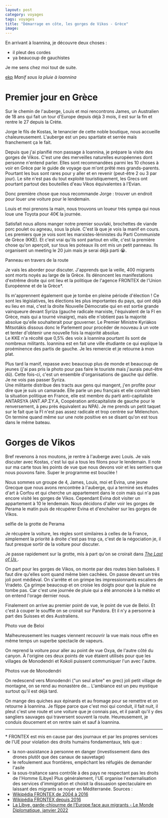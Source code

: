 ```yaml
---
layout: post 
category: voyages
tags: voyages
title: "Démarrage en côte, les gorges de Vikos - Grèce" 
image: 
---
```


En arrivant à Ioannina, je découvre deux choses : 
- il pleut des cordes
- ya beaucoup de gauchistes 

Je me sens chez moi tout de suite. 

[ekp](https://i.ibb.co/st5hWHt/IMG-20230615-201652-ywrsp-OA22-B.jpg)
_Manif sous la pluie à Ioannina_

<!--more-->

# Premier jour en Grèce

Sur le chemin de l'auberge, Louis et moi rencontrons James, un Australien de 18 ans qui fait un tour d'Europe depuis déjà 3 mois, il est sur la fin et rentre le 27 depuis la Crète. 

Jorge le fils de Kostas, le tenancier de cette noble boutique, nous accueille chaleureusement. 
L'auberge est un peu spartiate et serrée mais franchement ça le fait. 

Depuis que j'ai planifié mon passage à Ioannina, je prépare la visite des gorges de Vikos. C'est une des merveilles naturelles européennes dont personne n'entend parler. Elles sont recommandées parmi les 10 choses à voir en Grèce par le guide de voyage que m'ont prêté mes grands-parents. 
Pourtant les bus sont rares pour y aller et en revenir (peut-être 2 ou 3 par jour).
Le site n'est pas du tout exploité touristiquement, les Grecs ont pourtant partout des bouteilles d'eau Vikos équivalentes à l'Evian. 

Donc première chose que nous recommande Jorge : trouver un endroit pour louer une voiture pour le lendemain. 

Louis et moi prenons la main, nous trouvons un loueur très sympa qui nous loue une Toyota pour 40€ la journée.

Satisfait nous allons manger notre premier souvlaki, brochettes de viande porc poulet ou agneau, sous la pluie. C'est là que je vois la manif en cours. Les premiers que je vois sont les marxistes-léninistes du Parti Communiste de Grèce (KKE). Et c'est vrai qu'ils sont partout en ville, c'est la première chose qu'on aperçoit, sur tous les poteaux ils ont mis un petit panneau. Ils organisent un meeting le 20 juin mais je serai déjà parti 😭. 

Panneau en travers de la route

Je vais les aborder pour discuter. J'apprends que la veille, 400 migrants sont morts noyés au large de la Grèce. Ils dénoncent les manifestations d'extrême droite qui ont lieu et la politique de l'agence FRONTEX de l'Union Européenne et de la Grèce\*. 

Ils m'apprennent également que je tombe en pleine période d'élection ! Ce sont les législatives, les élections les plus importantes du pays, qui ont déjà eu lieu en mai, c'est la droite Nouvelle Démocratie qui en est sortie grande vainqueure devant Syriza (gauche radicale marxiste, l'équivalent de la FI en Grèce, mais qui a tourné vinaigre), mais elle n'obtient pas la majorité absolue qu'elle souhaiterait pour gouverner. Le Premier Ministre Kyriákos Mitsotákis dissous donc le Parlement pour procéder de nouveau à un vote et tenter d'obtenir une nouvelle fois la majorité absolue.  
Le KKE n'a récolté que 0,5% des voix à Ioannina pourtant ils sont de nombreux militants. Ioannina est en fait une ville étudiante ce qui explique la proéminence des partis de gauche. 
Je les remercie et je retourne à mon plat. 

Plus tard la manif, repasse avec beaucoup plus de monde et beaucoup de jeunes (j'ai pas pris la photo pour pas faire le touriste mais j'aurais peut-être dû).
Cette fois-ci, c'est un ensemble d'organisations de gauche qui défile. Je ne vois pas passer Syriza.  
Une militante distribue des tracts aux gens qui mangent, j'en profite pour dire que je suis un camarade. Elle parle un peu français et elle connaît bien la situation politique en France, elle est membre du parti anti-capitaliste ANTARSYA (ΑΝΤ.ΑΡ.ΣΥ.Α, Coopération anticapitaliste de gauche pour le renversement, à peu près équivalent au NPA). Je me prends un petit taquet sur le fait que la FI n'est pas assez radicale et trop centrée sur Mélenchon. On termine quand même sur une note positive en se disant qu'on est tous dans le même bateau. 


# Gorges de Vikos

Bref revenons à nos moutons, je rentre à l'auberge avec Louis. Je vais discuter avec Kostas, c'est lui qui a tous les filons pour le lendemain. Il note sur ma carte tous les points de vue que nous devons voir et les sentiers que nous pouvons faire. Super le programme est bouclée ! 

Nous sommes un groupe de 4, James, Louis, moi et Evina, une jeune Grecque que nous avons rencontrée à l'auberge, qui a terminé ses études d'art à Corfou et qui cherche un appartement dans le coin mais qui n'a pas encore visité les gorges de Vikos. Cependant Evina doit visiter un appartement à 10 le lendemain. Nous décidons d'aller voir les gorges de Perama le matin puis de récupérer Evina et d'enchaîner sur les gorges de Vikos. 

selfie de la grotte de Perama

Je récupère la voiture, les règles sont similaires à celles de la France, simplement la priorité à droite c'est pas trop ça, c'est de la négociation je, il faut presque sortir de la voiture pour discuter. 

Je passe rapidement sur la grotte, mis à part qu'on se croirait dans [*The Last of Us*
](https://www.jeuxvideo.com/jeux/jeu-1586026/).

On part pour les gorges de Vikos, on monte par des routes bien balisées. Il faut dire qu'elles sont quand même bien cachées. 
On passe devant un très joli pont médiéval. 
On s'arrête et on grimpe les impressionnants escaliers de Vradeto. Ça grimpe beaucoup et on croise les doigts pour que la pluie ne tombe pas. Car c'est une journée de pluie qui a été annoncée à la météo et on entend l'orage dernier nous. 

Finalement on arrive au premier point de vue, le point de vue de Beloi. Et c'est à couper le souffle on se croirait sur Pandora. Et il n'y a personne à part des Suisses et des Australiens. 

Photo vue de Beloi

Malheureusement les nuages viennent recouvrir la vue mais nous offre en même temps un superbe spectacle de vapeurs. 

On reprend la voiture pour aller au point de vue Oxya, de l'autre côté du canyon. À l'origine ces deux points de vue étaient utilisés pour que les villages de Monodendri et Kokoli puissent communiquer l'un avec l'autre. 

Photos vue de Monodendri

On redescend vers Monodendri ("un seul arbre" en grec) joli petit village de montagne, on se rend au monastère de... L'ambiance est un peu mystique surtout qu'il est déjà tard. 

On mange des quiches aux épinards et au fromage pour se remettre et on retourne à Ioannina. Je flippe parce que c'est moi qui conduit, il fait nuit, il pleut c'est une route et une voiture que je connais pas, et il paraît qu'il y des sangliers sauvages qui traversent souvent la route. 
Heureusement, je conduis doucement et on rentre sain et sauf à Ioannina. 

---

\* FRONTEX est mis en cause par des journaux et par les propres services de l'UE pour violation des droits humains fondamentaux, tels que :
- la non-assistance à personne en danger (investissement dans des drones plutôt que des canaux de sauvetage) 
- le refoulement aux frontières, empêchant les réfugiés de demander l'asile 
- la sous-traitance sans contrôle à des pays ne respectant pas les droits de l'Homme (Libye)
Plus généralement, l'UE organise l'externalisation des services d'immigration et choisit la dissuasion spectaculaire en laissant des migrants se noyer en Méditerranée. 
Sources :
- [Wikipédia FRONTEX de 2004 à 2016](https://fr.m.wikipedia.org/wiki/Agence_europ%C3%A9enne_pour_la_gestion_de_la_coop%C3%A9ration_op%C3%A9rationnelle_aux_fronti%C3%A8res_ext%C3%A9rieures#Critiques_et_pol%C3%A9miques)
- [Wikipédia FRONTEX depuis 2016](https://fr.m.wikipedia.org/wiki/Agence_europ%C3%A9enne_de_garde-fronti%C3%A8res_et_de_garde-c%C3%B4tes#Critiques)
- [La Libye, garde-chiourme de l’Europe face aux migrants - Le Monde Diplomatique, janvier 2022](https://www.monde-diplomatique.fr/2022/01/URBINA/64243)